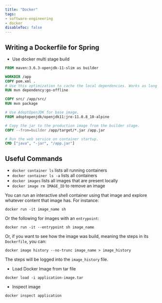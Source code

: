 ```yaml
---
title: "Docker"
tags:
- software-engineering
- docker
disableToc: false
---
```


## Writing a Dockerfile for Spring

- Use docker multi stage build
```Dockerfile
FROM maven:3.6.3-openjdk-11-slim as builder

WORKDIR /app
COPY pom.xml .
# Use this optimization to cache the local dependencies. Works as long as the POM doesn't change
RUN mvn dependency:go-offline

COPY src/ /app/src/
RUN mvn package

# Use AdoptOpenJDK for base image.
FROM adoptopenjdk/openjdk11:jre-11.0.8_10-alpine

# Copy the jar to the production image from the builder stage.
COPY --from=builder /app/target/*.jar /app.jar

# Run the web service on container startup.
CMD ["java", "-jar", "/app.jar"]
```

## Useful Commands
- `docker container ls` lists all running containers
- `docker container ls -a` lists all containers
- `docker images` lists all images that are present locally
- `docker image rm IMAGE_ID` to remove an image

You can run an interactive shell container using that image and explore whatever content that image has. For instance:
```
docker run -it image_name sh
```

Or the following for images with an `entrypoint`:
```
docker run -it --entrypoint sh image_name
```

Or, if you want to see how the image was build, meaning the steps in its `Dockerfile`, you can:
```
docker image history --no-trunc image_name > image_history
```

The steps will be logged into the `image_history` file.
- Load Docker Image from tar file
```
docker load -i application-image.tar 
```

- Inspect image
```
docker inspect application
```